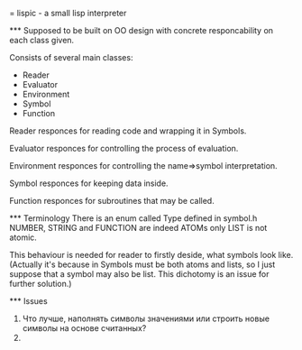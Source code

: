 = lispic - a small lisp interpreter

*** Supposed to be built on OO design with concrete responcability on each class given.

Consists of several main classes:
- Reader
- Evaluator
- Environment
- Symbol
- Function

Reader responces for reading code and wrapping it in Symbols.

Evaluator responces for controlling the process of evaluation.

Environment responces for controlling the name=>symbol interpretation.

Symbol responces for keeping data inside.

Function responces for subroutines that may be called.

*** Terminology
There is an enum called Type defined in symbol.h
NUMBER, STRING and FUNCTION are indeed ATOMs
only LIST is not atomic.

This behaviour is needed for reader to firstly deside, what symbols look like.
(Actually it's because in Symbols must be both atoms and lists, so I just suppose that a symbol may also be list. This dichotomy is an issue for further solution.)

*** Issues
1) Что лучше, наполнять символы значениями или строить новые символы на основе считанных?
2) 
